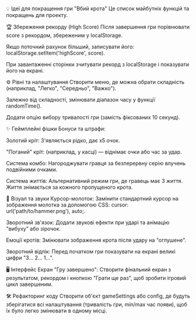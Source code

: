 💡 Ідеї для покращення гри "Вбий крота"
Це список майбутніх функцій та покращень для проекту.

🏆 Збереження рекорду (High Score)
Після завершення гри порівнювати score з рекордом, збереженим у localStorage.

Якщо поточний рахунок більший, записувати його: localStorage.setItem('highScore', score).

При завантаженні сторінки зчитувати рекорд з localStorage і показувати його на екрані.

⚙️ Рівні та налаштування
Створити меню, де можна обрати складність (наприклад, "Легко", "Середньо", "Важко").

Залежно від складності, змінювати діапазон часу у функції randomTime().

Додати опцію вибору тривалості гри (замість фіксованих 10 секунд).

✨ Геймплейні фішки
Бонуси та штрафи:

Золотий кріт: З'являється рідко, дає x5 очок.

"Поганий" кріт: (наприклад, у касці) — віднімає очки або час за удар.

Система комбо: Нагороджувати гравця за безперервну серію влучень подвійними очками.

Система життів: Альтернативний режим гри, де гравець має 3 життя. Життя знімається за кожного пропущеного крота.

🎨 Візуал та звуки
Курсор-молоток: Замінити стандартний курсор на зображення молотка за допомогою CSS: cursor: url('path/to/hammer.png'), auto;.

Зворотний зв'язок: Додати звукові ефекти при ударі та анімацію "вибуху" або зірочок.

Емоції кротів: Змінювати зображення крота після удару на "оглушене".

Зворотний відлік: Перед початком гри показувати на екрані великі цифри "3... 2... 1...".

🖥️ Інтерфейс
Екран "Гру завершено": Створити фінальний екран з результатом, рекордом і кнопкою "Грати ще раз", щоб зробити ігровий цикл завершеним.

🛠️ Рефакторинг коду
Створити об'єкт gameSettings або config, де будуть зберігатися всі налаштування (тривалість гри, min/max час появи), щоб їх було легко змінювати в одному місці.
